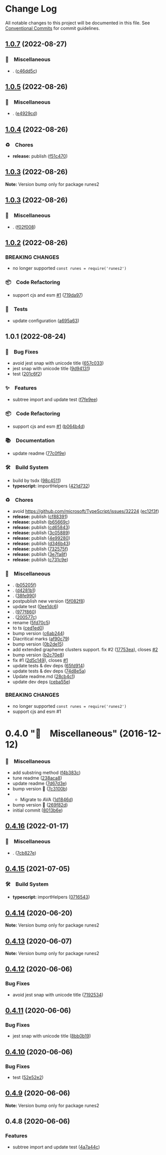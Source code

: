 # Change Log

All notable changes to this project will be documented in this file.
See [Conventional Commits](https://conventionalcommits.org) for commit guidelines.

## [1.0.7](https://github.com/bluelovers/ws-string/compare/runes2@1.0.5...runes2@1.0.7) (2022-08-27)



### 🔖　Miscellaneous

* . ([c46dd5c](https://github.com/bluelovers/ws-string/commit/c46dd5c282d6b6297c374f5e6983bc05a2a3914b))



## [1.0.5](https://github.com/bluelovers/ws-string/compare/runes2@1.0.4...runes2@1.0.5) (2022-08-26)



### 🔖　Miscellaneous

* . ([e4929cd](https://github.com/bluelovers/ws-string/commit/e4929cd4dbb4f79106f0025aebe1442eb49d1188))



## [1.0.4](https://github.com/bluelovers/ws-string/compare/runes2@1.0.3...runes2@1.0.4) (2022-08-26)



### ♻️　Chores

* **release:** publish ([f51c470](https://github.com/bluelovers/ws-string/commit/f51c470c57f6dad53df572e857b22d47b94ac856))



## [1.0.3](https://github.com/bluelovers/ws-string/compare/runes2@1.0.3...runes2@1.0.3) (2022-08-26)

**Note:** Version bump only for package runes2





## [1.0.3](https://github.com/bluelovers/ws-string/compare/runes2@1.0.2...runes2@1.0.3) (2022-08-26)



### 🔖　Miscellaneous

* . ([f02f008](https://github.com/bluelovers/ws-string/commit/f02f0084480b8c21f85f55f1c0d5f0e0e86306dc))



## [1.0.2](https://github.com/bluelovers/ws-string/compare/runes2@0.4.16...runes2@1.0.2) (2022-08-26)


### BREAKING CHANGES

* no longer supported `const runes = require('runes2')`



### 📦　Code Refactoring

* support cjs and esm [#1](https://github.com/bluelovers/ws-string/issues/1) ([719da97](https://github.com/bluelovers/ws-string/commit/719da9793f773e8ee5944741dc71cd30f52d3d04))


### 🚨　Tests

* update configuration ([a695a63](https://github.com/bluelovers/ws-string/commit/a695a63cafc1a89b5f86cdbeb4cf1295933c9039))



## 1.0.1 (2022-08-24)


### 🐛　Bug Fixes

* avoid jest snap with unicode title ([657c033](https://github.com/bluelovers/runes/commit/657c0335741dd04708fa7d5520294a4808c6be56))
* jest snap with unicode title ([9d94131](https://github.com/bluelovers/runes/commit/9d94131078c18cbbf7c8b08c01baac4bad9d8b8c))
* test ([201c6f2](https://github.com/bluelovers/runes/commit/201c6f2829dd858276a8f7c845455f8da7df31d2))


### ✨　Features

* subtree import and update test ([f7fe9ee](https://github.com/bluelovers/runes/commit/f7fe9ee651054b7dadd47cdecfeecba90f6d4477))


### 📦　Code Refactoring

* support cjs and esm [#1](https://github.com/bluelovers/runes/issues/1) ([b064b4d](https://github.com/bluelovers/runes/commit/b064b4dca15533c3285d55ecd92abed989e5644b))


### 📚　Documentation

* update readme ([77c0f9e](https://github.com/bluelovers/runes/commit/77c0f9e918cf28cdea8fea739d92ceca090151ee))


### 🛠　Build System

* build by tsdx ([98c4511](https://github.com/bluelovers/runes/commit/98c451159bc69b611aa6e6ed528019246c8fca0c))
* **typescript:** importHelpers ([421d732](https://github.com/bluelovers/runes/commit/421d7324aa0ddd787a223db6066c4ec25b0b6bff))


### ♻️　Chores

* avoid https://github.com/microsoft/TypeScript/issues/32224 ([ec12f3f](https://github.com/bluelovers/runes/commit/ec12f3f72ad50c2aea8e92f712988f67c898c550))
* **release:** publish ([cf88391](https://github.com/bluelovers/runes/commit/cf8839128c6d51a9ad4788b90a15b7e4b579bb34))
* **release:** publish ([b65669c](https://github.com/bluelovers/runes/commit/b65669ce3aeffada179cbe72c70bcf1868cfffef))
* **release:** publish ([cd65843](https://github.com/bluelovers/runes/commit/cd658435d85af83ec32ddf4685750151f1091aeb))
* **release:** publish ([3c05889](https://github.com/bluelovers/runes/commit/3c05889a338373b2f51318411f1a62a7ef86bfba))
* **release:** publish ([4e99280](https://github.com/bluelovers/runes/commit/4e992800a4afd339969a2223ac6f4c4afe5e0736))
* **release:** publish ([d346b43](https://github.com/bluelovers/runes/commit/d346b435119a51d5084bee7ed22d3804a437bf81))
* **release:** publish ([732575f](https://github.com/bluelovers/runes/commit/732575fe2ef918900477ac72ac16ec6421745e5b))
* **release:** publish ([3e7fa8f](https://github.com/bluelovers/runes/commit/3e7fa8fc8d1ee525d6c87a1149ce516ed9822f5f))
* **release:** publish ([c731c9e](https://github.com/bluelovers/runes/commit/c731c9e574328381e43ac6b2529f2cf9894bcad0))


### 🔖　Miscellaneous

* . ([b05205f](https://github.com/bluelovers/runes/commit/b05205f822d76585f46c95a01c293f1f2a729254))
* . ([d4281b1](https://github.com/bluelovers/runes/commit/d4281b12b05498652b1315f42af951260f17bfb7))
* . ([38fe990](https://github.com/bluelovers/runes/commit/38fe990e6cc20b86ece34ba8c756ef6da93c3f59))
* postpublish new version ([5f082f8](https://github.com/bluelovers/runes/commit/5f082f81904253793321646b8436edff48bfbc24))
* update test ([0ee1dc6](https://github.com/bluelovers/runes/commit/0ee1dc6a495729d261435aaf74c057a9fc57d13c))
* . ([977f860](https://github.com/bluelovers/runes/commit/977f860818fd3a01be003a0c7c018fb6155e484c))
* . ([200577c](https://github.com/bluelovers/runes/commit/200577ca075b8798cb73eb68e4ddb3b788284e42))
* rename ([5fd70c5](https://github.com/bluelovers/runes/commit/5fd70c533caf7f4e71aa7e44f64ca84b246eeae5))
* to ts ([ced1ed0](https://github.com/bluelovers/runes/commit/ced1ed0c13c2712d682211cccd746a5b5cb47cff))
* bump version ([c6ab244](https://github.com/bluelovers/runes/commit/c6ab244accc309bca67a0b390d814b0dd66889e2))
* Diacritical marks ([af90c79](https://github.com/bluelovers/runes/commit/af90c79f483ec05996fa5dd35bad8b7e6872efb9))
* bump version ([0b2de15](https://github.com/bluelovers/runes/commit/0b2de1562bd6687fd8e33909dc1ec34a92e9baeb))
* add extended grapheme clusters support. fix #2 ([17753ea](https://github.com/bluelovers/runes/commit/17753ea5f0a3d2d3ecd60c329cc85b82f223ef14)), closes [#2](https://github.com/bluelovers/runes/issues/2)
* bump version ([b2c70e8](https://github.com/bluelovers/runes/commit/b2c70e8ebf88cb9a678a1fc781e6bcd3d5219f56))
* fix #1 ([2d5c149](https://github.com/bluelovers/runes/commit/2d5c1490783dd06bdd1129663653ee98bbeecf0e)), closes [#1](https://github.com/bluelovers/runes/issues/1)
* update tests & dev deps ([65fd914](https://github.com/bluelovers/runes/commit/65fd914ebde7d532ef8af06a64fa55975f37a712))
* update tests & dev deps ([74d8e5a](https://github.com/bluelovers/runes/commit/74d8e5a21cc4e39be8c8c729126d15fd214356aa))
* Update readme.md ([28cb4c1](https://github.com/bluelovers/runes/commit/28cb4c1e497f6e217233ff2755cdf27cdff15b6f))
* update dev deps ([ceba55e](https://github.com/bluelovers/runes/commit/ceba55eeab5ce09f43b6fdc46636b9ecc072d3d5))


### BREAKING CHANGES

* no longer supported `const runes = require('runes2')`
* support cjs and esm #1



# 0.4.0 "🔖　Miscellaneous" (2016-12-12)


### 🔖　Miscellaneous

* add substring method ([f4b383c](https://github.com/bluelovers/runes/commit/f4b383cc6556304be92b0e601ffb97f0f73e2a9f))
* tune readme ([238aca8](https://github.com/bluelovers/runes/commit/238aca8aa64fc8333ba05ee04843259691da03ee))
* update readme ([7d67d3e](https://github.com/bluelovers/runes/commit/7d67d3e74a6d7644579708a9a428e9aea3e60be5))
* bump version 🚀 ([7c3100b](https://github.com/bluelovers/runes/commit/7c3100b74dd7992930b746f102963c23a8316a33))
* - Migrate to AVA ([1d1846d](https://github.com/bluelovers/runes/commit/1d1846d664a7a97275ded08e6b3e8d85da43341e))
* bump version 🚀 ([269f82d](https://github.com/bluelovers/runes/commit/269f82db9302217fc06d637f44457df79b806e7f))
* initial commit ([8013b6e](https://github.com/bluelovers/runes/commit/8013b6e4021a41d6b579d76b3332c87389c5f092))





## [0.4.16](https://github.com/bluelovers/runes/compare/runes2@0.4.15...runes2@0.4.16) (2022-01-17)


### 🔖　Miscellaneous

* . ([7cb827e](https://github.com/bluelovers/runes/commit/7cb827e5dc146474f8385ba919eefb48824c1dc2))





## [0.4.15](https://github.com/bluelovers/runes/compare/runes2@0.4.14...runes2@0.4.15) (2021-07-05)


### 🛠　Build System

* **typescript:** importHelpers ([0716543](https://github.com/bluelovers/runes/commit/07165434bf3e251a31c4d27966ea53136e5bc2e0))





## [0.4.14](https://github.com/bluelovers/runes/compare/runes2@0.4.13...runes2@0.4.14) (2020-06-20)

**Note:** Version bump only for package runes2





## [0.4.13](https://github.com/bluelovers/runes/compare/runes2@0.4.12...runes2@0.4.13) (2020-06-07)

**Note:** Version bump only for package runes2





## [0.4.12](https://github.com/bluelovers/runes/compare/runes2@0.4.11...runes2@0.4.12) (2020-06-06)


### Bug Fixes

* avoid jest snap with unicode title ([7192534](https://github.com/bluelovers/runes/commit/7192534e7e379c154397452f2c40981481198d44))





## [0.4.11](https://github.com/bluelovers/runes/compare/runes2@0.4.10...runes2@0.4.11) (2020-06-06)


### Bug Fixes

* jest snap with unicode title ([8bb0b19](https://github.com/bluelovers/runes/commit/8bb0b19987306f0807f198c1d5bd41b0ba3a39ce))





## [0.4.10](https://github.com/bluelovers/runes/compare/runes2@0.4.9...runes2@0.4.10) (2020-06-06)


### Bug Fixes

* test ([52e52e2](https://github.com/bluelovers/runes/commit/52e52e2b3822c3a0894228cbb8f25a9c3c2c9498))





## [0.4.9](https://github.com/bluelovers/runes/compare/runes2@0.4.8...runes2@0.4.9) (2020-06-06)

**Note:** Version bump only for package runes2





## 0.4.8 (2020-06-06)


### Features

* subtree import and update test ([4a7a44c](https://github.com/bluelovers/runes/commit/4a7a44cdeeee0ad3197e1c2171d01a9f213c4e64))
